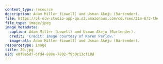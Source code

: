```yaml
---
content_type: resource
description: Adam Miller (Lowell) and Usman Akeju (Bartender).
file: https://ol-ocw-studio-app-qa.s3.amazonaws.com/courses/21m-873-theater-arts-topics-fall-2004-january-iap-2005/e0f8e5d76fd4880e7802f9c0c13cf18d_39.jpg
file_type: image/jpeg
image_metadata:
  caption: Adam Miller (Lowell) and Usman Akeju (Bartender).
  credit: 'Credit: Image courtesy of Karen Perlow.'
  image-alt: Adam Miller (Lowell) and Usman Akeju (Bartender).
resourcetype: Image
title: 39.jpg
uid: e0f8e5d7-6fd4-880e-7802-f9c0c13cf18d
---
```


